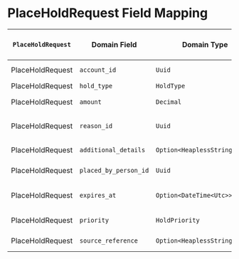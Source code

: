 # PlaceHoldRequest Field Mapping

| `PlaceHoldRequest` | Domain Field | Domain Type | DB Field | DB Type | DB column | column type | Description | Change to Perform |
|---|---|---|---|---|---|---|---|---|
| PlaceHoldRequest | `account_id` | `Uuid` | `account_id` | `Uuid` | `account_id` | `UUID` | Foreign key to the `accounts` table | none |
| PlaceHoldRequest | `hold_type` | `HoldType` | `hold_type` | `HoldType` | `hold_type` | `TEXT` | The type of hold | none |
| PlaceHoldRequest | `amount` | `Decimal` | `amount` | `Decimal` | `amount` | `DECIMAL` | The amount of money being held | none |
| PlaceHoldRequest | `reason_id` | `Uuid` | `reason_id` | `Uuid` | `reason_id` | `UUID` | Foreign key to `reason_and_purpose` table | none |
| PlaceHoldRequest | `additional_details` | `Option<HeaplessString<200>>` | `additional_details` | `Option<HeaplessString<200>>` | `additional_details` | `VARCHAR(200)` | Additional context for the hold | none |
| PlaceHoldRequest | `placed_by_person_id` | `Uuid` | `placed_by_person_id` | `Uuid` | `placed_by_person_id` | `UUID` | Foreign key to `persons` table | none |
| PlaceHoldRequest | `expires_at` | `Option<DateTime<Utc>>` | `expires_at` | `Option<DateTime<Utc>>` | `expires_at` | `TIMESTAMPTZ` | Timestamp of when the hold expires | none |
| PlaceHoldRequest | `priority` | `HoldPriority` | `priority` | `HoldPriority` | `priority` | `TEXT` | The priority of the hold | none |
| PlaceHoldRequest | `source_reference` | `Option<HeaplessString<100>>` | `source_reference` | `Option<HeaplessString<100>>` | `source_reference` | `VARCHAR(100)` | External reference for the hold | none |